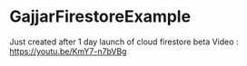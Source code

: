 # GajjarFirestoreExample
Just created after 1 day launch of cloud firestore beta
Video : https://youtu.be/KmY7-n7bVBg
